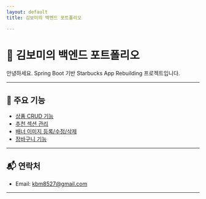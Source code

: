 ```yaml
---
layout: default
title: 김보미의 백엔드 포트폴리오

---
```


# 🌟 김보미의 백엔드 포트폴리오

안녕하세요. Spring Boot 기반 Starbucks App Rebuilding 프로젝트입니다.

---

## 📌 주요 기능

-  [상품 CRUD 기능](product.md)  
-  [추천 섹션 관리](featured-section.md)  
-  [배너 이미지 등록/수정/삭제](banner-image.md)  
-  [장바구니 기능](cart.md)

---

## 📬 연락처

- Email: kbm8527@gmail.com
---

<head>
  <link rel="stylesheet" href="https://cdnjs.cloudflare.com/ajax/libs/jekyll-theme-cayman/0.1.1/style.css">
</head>
